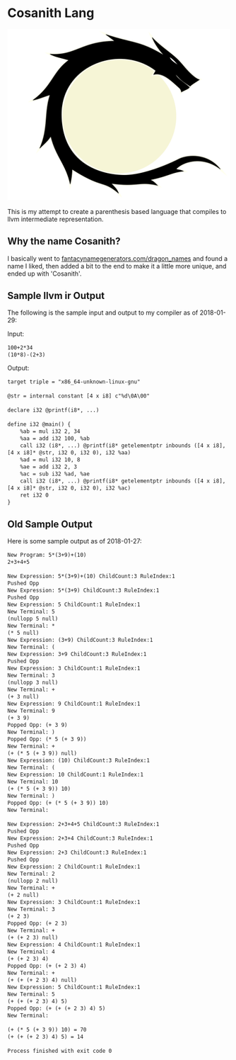 # Cosanith Lang

![Cosanith The Dragon Logo](CosanithTheDragon.png)

This is my attempt to create a parenthesis based language
that compiles to llvm intermediate representation.

## Why the name Cosanith?
I basically went to [fantacynamegenerators.com/dragon_names][1]
and found a name I liked, then added a bit to the end to make
it a little more unique, and ended up with 'Cosanith'.

[1]: http://www.fantasynamegenerators.com/dragon_names.php

## Sample llvm ir Output

The following is the sample input and output to my compiler as of 2018-01-29:

Input:

    100+2*34
    (10*8)-(2+3)

Output:

    target triple = "x86_64-unknown-linux-gnu"

    @str = internal constant [4 x i8] c"%d\0A\00"

    declare i32 @printf(i8*, ...)

    define i32 @main() {
        %ab = mul i32 2, 34
        %aa = add i32 100, %ab
        call i32 (i8*, ...) @printf(i8* getelementptr inbounds ([4 x i8], [4 x i8]* @str, i32 0, i32 0), i32 %aa)
        %ad = mul i32 10, 8
        %ae = add i32 2, 3
        %ac = sub i32 %ad, %ae
        call i32 (i8*, ...) @printf(i8* getelementptr inbounds ([4 x i8], [4 x i8]* @str, i32 0, i32 0), i32 %ac)
        ret i32 0
    }


## Old Sample Output
Here is some sample output as of 2018-01-27:

    New Program: 5*(3+9)+(10)
    2+3+4+5

    New Expression: 5*(3+9)+(10) ChildCount:3 RuleIndex:1
    Pushed Opp
    New Expression: 5*(3+9) ChildCount:3 RuleIndex:1
    Pushed Opp
    New Expression: 5 ChildCount:1 RuleIndex:1
    New Terminal: 5
    (nullopp 5 null)
    New Terminal: *
    (* 5 null)
    New Expression: (3+9) ChildCount:3 RuleIndex:1
    New Terminal: (
    New Expression: 3+9 ChildCount:3 RuleIndex:1
    Pushed Opp
    New Expression: 3 ChildCount:1 RuleIndex:1
    New Terminal: 3
    (nullopp 3 null)
    New Terminal: +
    (+ 3 null)
    New Expression: 9 ChildCount:1 RuleIndex:1
    New Terminal: 9
    (+ 3 9)
    Popped Opp: (+ 3 9)
    New Terminal: )
    Popped Opp: (* 5 (+ 3 9))
    New Terminal: +
    (+ (* 5 (+ 3 9)) null)
    New Expression: (10) ChildCount:3 RuleIndex:1
    New Terminal: (
    New Expression: 10 ChildCount:1 RuleIndex:1
    New Terminal: 10
    (+ (* 5 (+ 3 9)) 10)
    New Terminal: )
    Popped Opp: (+ (* 5 (+ 3 9)) 10)
    New Terminal:

    New Expression: 2+3+4+5 ChildCount:3 RuleIndex:1
    Pushed Opp
    New Expression: 2+3+4 ChildCount:3 RuleIndex:1
    Pushed Opp
    New Expression: 2+3 ChildCount:3 RuleIndex:1
    Pushed Opp
    New Expression: 2 ChildCount:1 RuleIndex:1
    New Terminal: 2
    (nullopp 2 null)
    New Terminal: +
    (+ 2 null)
    New Expression: 3 ChildCount:1 RuleIndex:1
    New Terminal: 3
    (+ 2 3)
    Popped Opp: (+ 2 3)
    New Terminal: +
    (+ (+ 2 3) null)
    New Expression: 4 ChildCount:1 RuleIndex:1
    New Terminal: 4
    (+ (+ 2 3) 4)
    Popped Opp: (+ (+ 2 3) 4)
    New Terminal: +
    (+ (+ (+ 2 3) 4) null)
    New Expression: 5 ChildCount:1 RuleIndex:1
    New Terminal: 5
    (+ (+ (+ 2 3) 4) 5)
    Popped Opp: (+ (+ (+ 2 3) 4) 5)
    New Terminal:

    (+ (* 5 (+ 3 9)) 10) = 70
    (+ (+ (+ 2 3) 4) 5) = 14

    Process finished with exit code 0
